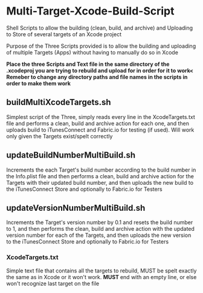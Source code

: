 # Multi-Target-Xcode-Build-Script

Shell Scripts to allow the building (clean, build, and archive) and Uploading to Store of several targets of an Xcode project 

Purpose of the Three Scripts provided is to allow the building and uploading of multiple Targets (Apps) without having to manually do so in Xcode

<b>Place the three Scripts and Text file in the same directory of the .xcodeproj you are trying to rebuild and upload for in order for it to work<
Remeber to change any directory paths and file names in the scripts in order to make them work</b>

## buildMultiXcodeTargets.sh

Simplest script of the Three, simply reads every line in the XcodeTargets.txt file and performs a clean, build and archive action for each one, and then uploads build to iTunesConnect and Fabric.io for testing (if used). Will work only given the Targets exist/spelt correctly

## updateBuildNumberMultiBuild.sh

Increments the each Target's build number according to the build number in the Info.plist file and then performs a clean, build and archive action for the Targets with their updated build number, and then uploads the new build to the iTunesConnect Store and optionally to Fabric.io for Testers

## updateVersionNumberMultiBuild.sh

Increments the Target's version number by 0.1 and resets the build number to 1, and then performs the clean, build and archive action with the updated version number for each of the Targets, and then uploads the new version to the iTunesConnect Store and optionally to Fabric.io for Testers

### XcodeTargets.txt

Simple text file that contains all the targets to rebuild, MUST be spelt exactly the same as in Xcode or it won't work.
<b> MUST </b> end with an empty line, or else won't recognize last target on the file

